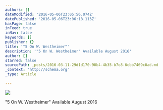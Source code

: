 ```yaml
---
authors: []
dateModified: '2016-05-06T23:05:56.074Z'
datePublished: '2016-05-06T23:06:18.113Z'
hasPage: false
inFeed: true
inNav: false
keywords: []
publisher: {}
title: '"5 On W. Westheimer"'
description: '"5 On W. Westheimer" Available August 2016'
author: []
starred: false
sourcePath: _posts/2016-03-11-29d1d170-90b4-4b35-b7c8-6cbb7469c0ad.md
_context: 'http://schema.org'
_type: Article

---
```

![](https://the-grid-user-content.s3-us-west-2.amazonaws.com/2c3ba998-c264-41a3-825b-7ff784a9b4a9.jpg)

"5 On W. Westheimer" Available August 2016